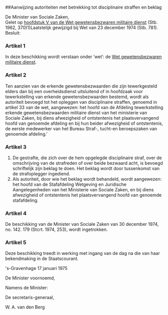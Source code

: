 <meta http-equiv='Content-Type' content='text/html; charset=utf-8' />

##Aanwijzing autoriteiten met betrekking tot disciplinaire straffen en beklag

De Minister van Sociale Zaken,  
Gelet op [hoofdstuk V van de Wet gewetensbezwaren militaire dienst](../../../../../../../../../../../wet/wet/gewetensbezwaren/militaire/dienst/BWBR0002386/README.md) (Stb. 1962, 370)1)Laatstelijk gewijzigd bij Wet van 23 december 1974 (Stb. 781).
Besluit:    

### Artikel  1  

In deze beschikking wordt verstaan onder ‘wet’: de [Wet gewetensbezwaren militaire dienst](../../../../../../../../../../../wet/wet/gewetensbezwaren/militaire/dienst/BWBR0002386/README.md). 

### Artikel  2  

Ten aanzien van de erkende gewetensbezwaarden die zijn tewerkgesteld elders dan bij een overheidsdienst uitsluitend of in hoofdzaak voor tewerkstelling van erkende gewetensbezwaarden bestemd, wordt als autoriteit bevoegd tot het opleggen van disciplinaire straffen, genoemd in artikel 33 van de wet, aangewezen: het hoofd van de Afdeling tewerkstelling erkende gewetensbezwaarden militaire dienst van het ministerie van Sociale Zaken, bij diens afwezigheid of ontstentenis het plaatsvervangend hoofd van genoemde afdeling en bij hun beider afwezigheid of ontstentenis, de eerste medewerker van het Bureau Straf-, tucht-en beroepszaken van genoemde afdeling.’ 

### Artikel  3  

1.  De gestrafte, die zich over de hem opgelegde disciplinaire straf, over de omschrijving van de strafreden of over beide bezwaard acht, is bevoegd schriftelijk zijn beklag te doen. Het beklag wordt door tussenkomst van de strafoplegger ingediend.   
2.  Als autoriteit, door wie het beklag wordt behandeld, wordt aangewezen: het hoofd van de Stafafdeling Wetgeving en Juridische Aangelegenheden van het Ministerie van Sociale Zaken, en bij diens afwezigheid of ontstentenis het plaatsvervangend hoofd van genoemde stafafdeling.  

### Artikel  4  

De beschikking van de Minister van Sociale Zaken van 30 december 1974, no. 142. 179 (Stcrt. 1974, 253), wordt ingetrokken. 

### Artikel  5  

Deze beschikking treedt in werking met ingang van de dag na die van haar bekendmaking in de Staatscourant. 

's-Gravenhage 
17 januari 1975    

De 
Minister voornoemd, 

Namens de 
Minister: 

De 
secretaris-generaal, 

W. A. van den Berg     
